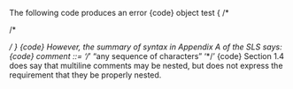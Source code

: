 The following code produces an error
{code}
object test {
/*

/*

*/
}
{code}
However, the summary of syntax in Appendix A of the SLS says:
{code}
comment ::= ‘/*’ “any sequence of characters” ‘*/’
{code}
Section 1.4 does say that multiline comments may be nested, but does not express the requirement that they be properly nested.

